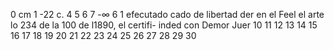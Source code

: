 0 cm 1
-22
c.
4 5 6 7
-∞
6
1
efecutado
cado de libertad der
en el
Feel
el arte lo 234 de la 100 de l1890, el certifi-
inded con
Demor Juer
10 11 12 13 14 15 16 17 18 19 20 21 22 23 24 25 26 27 28 29 30